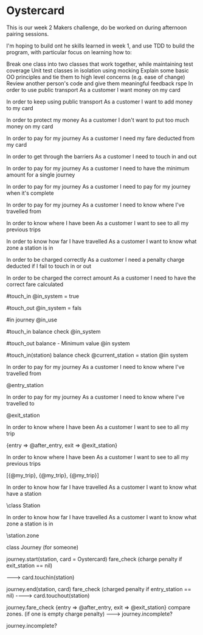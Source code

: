 # Oystercard

This is our week 2 Makers challenge, do be worked on during afternoon pairing sessions.

I'm hoping to build ont he skills learned in week 1, and use TDD to build the program, with particular focus on learning how to:

Break one class into two classes that work together, while maintaining test coverage
Unit test classes in isolation using mocking
Explain some basic OO principles and tie them to high level concerns (e.g. ease of change)
Review another person's code and give them meaningful feedback
rspe
In order to use public transport
As a customer
I want money on my card

In order to keep using public transport
As a customer
I want to add money to my card

In order to protect my money
As a customer
I don't want to put too much money on my card

In order to pay for my journey
As a customer
I need my fare deducted from my card

In order to get through the barriers
As a customer
I need to touch in and out

In order to pay for my journey
As a customer
I need to have the minimum amount for a single journey

In order to pay for my journey
As a customer
I need to pay for my journey when it's complete

In order to pay for my journey
As a customer
I need to know where I've travelled from

In order to know where I have been
As a customer
I want to see to all my previous trips

In order to know how far I have travelled
As a customer
I want to know what zone a station is in

In order to be charged correctly
As a customer
I need a penalty charge deducted if I fail to touch in or out

In order to be charged the correct amount
As a customer
I need to have the correct fare calculated

\#touch_in
\@in_system = true

\#touch_out
\@in_system = fals

\#in journey
\@in_use

\#touch_in
balance check
\@in_system

\#touch_out
balance - Minimum value
\@in system

\#touch_in(station)
balance check
\@current_station = station
\@in system







In order to pay for my journey
As a customer
I need to know where I've travelled from

\@entry_station


In order to pay for my journey
As a customer
I need to know where I've travelled to

\@exit_station

In order to know where I have been
As a customer
I want to see to all my trip

{entry => \@after_entry, exit => \@exit_station}

In order to know where I have been
As a customer
I want to see to all my previous trips

[{@my_trip}, {@my_trip}, {@my_trip}]




In order to know how far I have travelled
As a customer
I want to know what have a station

\class Station

In order to know how far I have travelled
As a customer
I want to know what zone a station is in

\station.zone

class Journey (for someone)

journey.start(station, card = Oystercard)
  fare_check (charge penalty if exit_station == nil)

  ---> card.touchin(station)

journey.end(station, card)
  fare_check (charged penalty if entry_station == nil)
  ----> card.touchout(station)


journey.fare_check
{entry => \@after_entry, exit => \@exit_station}
compare zones. (if one is empty charge penalty)
  ---> journey.incomplete?

journey.incomplete?
